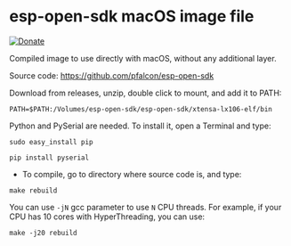 # esp-open-sdk macOS image file

[![Donate](https://img.shields.io/badge/donate-PayPal-blue.svg)](https://paypal.me/ravensystem)

Compiled image to use directly with macOS, without any additional layer.

Source code: https://github.com/pfalcon/esp-open-sdk

Download from releases, unzip, double click to mount, and add it to PATH:

`PATH=$PATH:/Volumes/esp-open-sdk/esp-open-sdk/xtensa-lx106-elf/bin`

Python and PySerial are needed. To install it, open a Terminal and type:

`sudo easy_install pip`

`pip install pyserial`

* To compile, go to directory where source code is, and type:

`make rebuild`

You can use `-jN` gcc parameter to use `N` CPU threads.
For example, if your CPU has 10 cores with HyperThreading, you can use:

`make -j20 rebuild`
